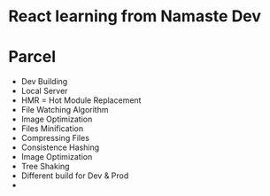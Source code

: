 # React learning from Namaste Dev

# Parcel
 - Dev Building
 - Local Server
 - HMR = Hot Module Replacement
 - File Watching Algorithm
 - Image Optimization
 - Files Minification
 - Compressing Files
 - Consistence Hashing
 - Image Optimization
 - Tree Shaking
 - Different build for Dev & Prod
 - 